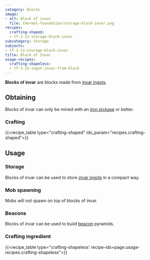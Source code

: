 ```yaml
---
category: Blocks
image:
- alt: Block of invar
  file: thermal-foundation/storage-block-invar.png
recipes:
  crafting-shaped:
  - tf-1-12-storage-block-invar
subcategory: Storage
subjects:
- tf-1-12-storage-block-invar
title: Block of Invar
usage-recipes:
  crafting-shapeless:
  - tf-1-12-ingot-invar-from-block
---
```


**Blocks of invar** are blocks made from [invar ingots](../invar-ingot/).


Obtaining
---------

Blocks of invar can only be mined with an [iron
pickaxe](https://minecraft.gamepedia.com/Pickaxe) or better.

### Crafting
{{<recipe_table type="crafting-shaped" ids_param="recipes.crafting-shaped">}}


Usage
-----

### Storage
Blocks of invar can be used to store [invar ingots](../invar-ingot/) in a
compact way.

### Mob spawning
Mobs will not spawn on top of blocks of invar.

### Beacons
Blocks of invar can be used to build
[beacon](https://minecraft.gamepedia.com/Beacon) pyramids.

### Crafting ingredient
{{<recipe_table type="crafting-shapeless' recipe-ids=page.usage-recipes.crafting-shapeless">}}
